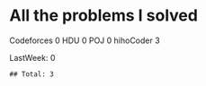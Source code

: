 # All the problems I solved
Codeforces                    0
HDU                           0
POJ                           0
hihoCoder                     3


LastWeek: 0

```
## Total: 3
```